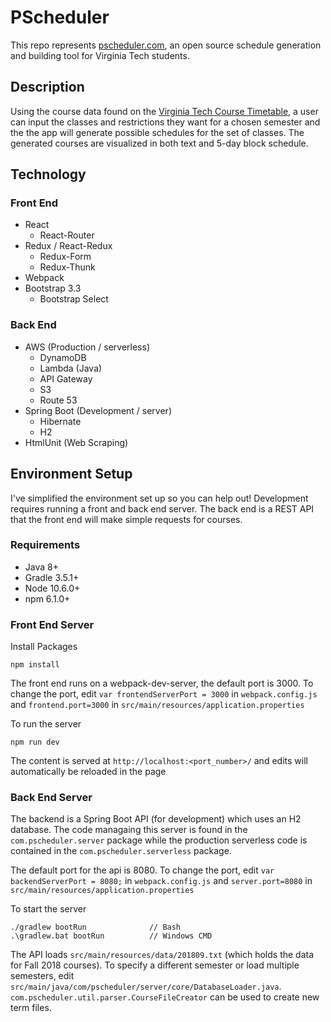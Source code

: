 # PScheduler

This repo represents [pscheduler.com](http://pscheduler.com/), an open source schedule generation and building tool for Virginia Tech students.

## Description

Using the course data found on the [Virginia Tech Course Timetable](https://banweb.banner.vt.edu/ssb/prod/HZSKVTSC.P_DispRequest),
a user can input the classes and restrictions they want for a chosen semester and the the app will generate possible schedules for the set of classes.
The generated courses are visualized in both text and 5-day block schedule.

## Technology

### Front End

* React
  * React-Router
* Redux / React-Redux
  * Redux-Form
  * Redux-Thunk
* Webpack
* Bootstrap 3.3
  * Bootstrap Select

### Back End

* AWS (Production / serverless)
  * DynamoDB
  * Lambda (Java)
  * API Gateway
  * S3
  * Route 53
* Spring Boot (Development / server)
  * Hibernate
  * H2
* HtmlUnit (Web Scraping)

## Environment Setup

I've simplified the environment set up so you can help out! Development requires running a front and back end server. The back end is a REST API that the front end will make simple requests for courses.

### Requirements

* Java 8+
* Gradle 3.5.1+
* Node 10.6.0+
* npm 6.1.0+

### Front End Server

Install Packages

```
npm install
```

The front end runs on a webpack-dev-server, the default port is 3000.
To change the port, edit `var frontendServerPort = 3000` in `webpack.config.js` and `frontend.port=3000` in `src/main/resources/application.properties`

To run the server
```
npm run dev
```

The content is served at `http://localhost:<port_number>/` and edits will automatically be reloaded in the page

### Back End Server

The backend is a Spring Boot API (for development) which uses an H2 database.
The code managaing this server is found in the `com.pscheduler.server` package while the production serverless code is contained in the `com.pscheduler.serverless` package.

The default port for the api is 8080. To change the port, edit `var backendServerPort = 8080;` in `webpack.config.js` and `server.port=8080` in `src/main/resources/application.properties`

To start the server
```
./gradlew bootRun              // Bash
.\gradlew.bat bootRun          // Windows CMD
```

The API loads `src/main/resources/data/201809.txt` (which holds the data for Fall 2018 courses). To specify a different semester or load multiple semesters, edit `src/main/java/com/pscheduler/server/core/DatabaseLoader.java`.
`com.pscheduler.util.parser.CourseFileCreator` can be used to create new term files.
